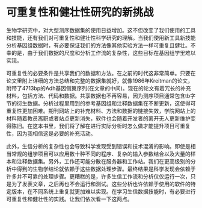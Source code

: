 # 可重复性和健壮性研究的新挑战

生物学研究中，对大型测序数据集的使用日益增加。这不但改变了我们使用的工具和技能，还有我们对可重复性和健壮性科学研究的理解。当我们使用新工具新技能分析基因组数据时，有必要保证我们的方法像其他实验方法一样可重复且健壮。不幸的是，由于我们数据的尺度和分析工作流的复杂性，这些目标在基因组学里难以实现。

可重复性的必要条件是共享我们的数据和方法。在之前的时代这非常简单。只要在论文里附上详细的方法总结和完整的数据集就好，就像1986年Kreitman的论文，附带了4713bp的Adh基因侧翼序列(在文章的中间)。现在的论文有着冗长的补充材料，包括方法、代码和数据。共享数据也不再容易，因为测序项目通常包含tb字节的衍生数据。分析过程里用到的参考基因组和注释数据集在不断更新，这使得可重复性更加困难。期刊网站上的补充材料、方法和数据的链接失效，学院网站上的材料随着教员离职或者站点更新消失，软件也会随着开发者的离开无人更新维护变得陈旧。在这本书里，我们将了解在进行实际分析时怎么做才能提升项目可重复性，因为我相信这是必要的补充活动。

此外，生信分析的复杂性也会导致科学发现受到错误和技术混淆的影响。即使是相当常规的组学项目可以应用数十种不同的程序、复杂的输入参数结合以及大量的样本和注释数据集。另外，工作还可能分散在服务器和工作站。我们在更高级别的分析中得到的生物学结论就依赖于这些数据处理步骤。最终结果是科学发现会依赖于许多并不可靠的处理步骤。更糟糕的是，许多生信工作流和分析仅仅运行一次，只是为了发表文章，之后再也不会运行和测试。这些分析也许依赖于使用的软件的特定版本，在不同系统上重复就更加难以实现。在学习生信数据技能时，有必要进行可重复性和健壮性的实践。让我们依次看一下这两点。
